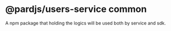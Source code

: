 # @pardjs/users-service common

A npm package that holding the logics will be used both by service and sdk.